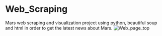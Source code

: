 # Web_Scraping
Mars web scraping and visualization project using python, beautiful soup and html in order to get the latest news about Mars.
![Web_page_top](Web_Scraping/blob/master/%20Mars_Webscrape_image_2.png)
